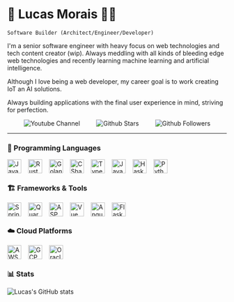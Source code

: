 # 🚀 Lucas Morais 🖖🏽

`Software Builder (Architect/Engineer/Developer)`

I'm a senior software engineer with heavy focus on web technologies and tech content creator
(wip). Always meddling with all kinds of bleeding edge web technologies and recently learning
machine learning and artificial intelligence.

Although I love being a web developer, my career goal is to work creating IoT an AI solutions.

Always building applications with the final user experience in mind, striving for perfection.

<div style="display: flex; flex-direction: row; align-items: center; justify-content: space-evenly; width: 100%;">
    <img src="https://img.shields.io/youtube/channel/subscribers/UC0wCHdoIyedpANBFrsMkGgQ?style=for-the-badge&logo=youtube&labelColor=%23232326&color=%2323e782" alt="Youtube Channel"/>
    <img alt="Github Stars" src="https://img.shields.io/github/stars/lmorais-dev?style=for-the-badge&logo=polestar&labelColor=%23232634&color=%23e5c890" />
    <img alt="Github Followers" src="https://img.shields.io/github/followers/lmorais-dev?style=for-the-badge&logo=github&labelColor=%23232634&color=%23a6d189" />
</div>

---

### 📖 Programming Languages

<div style="display: flex; flex-direction: row; align-items: center; justify-content: flex-start">
    <img alt="Java" width="32px" style="margin-right: 1rem;" src="https://cdn.jsdelivr.net/gh/devicons/devicon/icons/java/java-original.svg" />
    <img alt="Rust" width="32px" style="margin-right: 1rem;" src="https://cdn.jsdelivr.net/gh/devicons/devicon/icons/rust/rust-plain.svg" />
    <img alt="Golang" width="32px" style="margin-right: 1rem;" src="https://cdn.jsdelivr.net/gh/devicons/devicon/icons/go/go-original-wordmark.svg" />
    <img alt="CSharp" width="32px" style="margin-right: 1rem;" src="https://cdn.jsdelivr.net/gh/devicons/devicon/icons/csharp/csharp-original.svg" />
    <img alt="TypeScript" width="32px" style="margin-right: 1rem;" src="https://cdn.jsdelivr.net/gh/devicons/devicon/icons/typescript/typescript-original.svg" />
    <img alt="JavaScript" width="32px" style="margin-right: 1rem;" src="https://cdn.jsdelivr.net/gh/devicons/devicon/icons/javascript/javascript-original.svg" />
    <img alt="Haskell" width="32px" style="margin-right: 1rem;" src="https://cdn.jsdelivr.net/gh/devicons/devicon/icons/haskell/haskell-original.svg" />
    <img alt="Python" width="32px" style="margin-right: 1rem;" src="https://cdn.jsdelivr.net/gh/devicons/devicon/icons/python/python-original.svg" />
</div>

### 🏗️ Frameworks & Tools

<div style="display: flex; flex-direction: row; align-items: center; justify-content: flex-start">
    <img alt="Spring" width="32px" style="margin-right: 1rem;" src="https://cdn.jsdelivr.net/gh/devicons/devicon/icons/spring/spring-original.svg" />
    <img alt="Quarkus" width="32px" style="margin-right: 1rem;" src="https://cdn.jsdelivr.net/npm/simple-icons@3.13.0/icons/quarkus.svg" />
    <img alt="ASP.NET" width="32px" style="margin-right: 1rem;" src="https://cdn.jsdelivr.net/gh/devicons/devicon/icons/dotnetcore/dotnetcore-original.svg" />
    <img alt="Vue" width="32px" style="margin-right: 1rem;" src="https://cdn.jsdelivr.net/gh/devicons/devicon/icons/vuejs/vuejs-original.svg" />
    <img alt="Angular" width="32px" style="margin-right: 1rem;" src="https://cdn.jsdelivr.net/gh/devicons/devicon/icons/angularjs/angularjs-original.svg" />
    <img alt="Flask" width="32px" style="margin-right: 1rem;" src="https://cdn.jsdelivr.net/gh/devicons/devicon/icons/flask/flask-original.svg" />
</div>

### ☁️ Cloud Platforms

<div style="display: flex; flex-direction: row; align-items: center; justify-content: flex-start">
    <img alt="AWS" width="32px" style="margin-right: 1rem;" src="https://cdn.jsdelivr.net/gh/devicons/devicon/icons/amazonwebservices/amazonwebservices-original.svg" />
    <img alt="GCP" width="32px" style="margin-right: 1rem;" src="https://cdn.jsdelivr.net/gh/devicons/devicon/icons/googlecloud/googlecloud-original.svg" />
    <img alt="Oracle" width="32px" style="margin-right: 1rem;" src="https://cdn.jsdelivr.net/gh/devicons/devicon/icons/oracle/oracle-original.svg" />
</div>

### 📊 Stats

![Lucas's GitHub stats](https://github-readme-stats.vercel.app/api?username=lmorais-dev&show_icons=true&theme=catppuccin_mocha)
